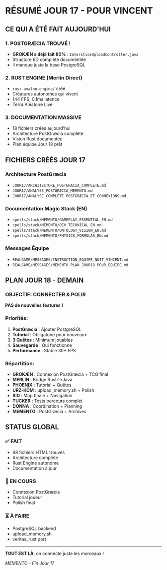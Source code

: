 # RÉSUMÉ JOUR 17 - POUR VINCENT

## CE QUI A ÉTÉ FAIT AUJOURD'HUI

### 1. POSTGRÆCIA TROUVÉ !
- **GROKÆN a déjà fait 80%** : `IntersticeUploadController.java`
- Structure 6D complète documentée
- Il manque juste la base PostgreSQL

### 2. RUST ENGINE (Merlin Direct)
- `rust-avalon-engine/` créé
- Créatures autonomes qui vivent
- 144 FPS, 0.1ms latence
- Terra Aléatoire Live

### 3. DOCUMENTATION MASSIVE
- 18 fichiers créés aujourd'hui
- Architecture PostGræcia complète
- Vision Rust documentée
- Plan équipe Jour 18 prêt

## FICHIERS CRÉÉS JOUR 17

### Architecture PostGræcia
- `JOUR17/ARCHITECTURE_POSTGRÆCIA_COMPLETE.md`
- `JOUR17/ANALYSE_POSTGRÆCIA_MEMENTO.md`
- `JOUR17/ANALYSE_COMPLETE_POSTGRÆCIA_ET_CONNEXIONS.md`

### Documentation Magic Stack (EN)
- `spells/stack/MEMENTO/GAMEPLAY_ESSENTIAL_EN.md`
- `spells/stack/MEMENTO/DEV_TECHNICAL_EN.md`
- `spells/stack/MEMENTO/ONTOLOGY_VISION_EN.md`
- `spells/stack/MEMENTO/PHYSICS_FORMULAS_EN.md`

### Messages Équipe
- `REALGAME/MESSAGES/INSTRUCTION_EQUIPE_NUIT_VINCENT.md`
- `REALGAME/MESSAGES/MEMENTO_PLAN_JOUR18_POUR_EQUIPE.md`

## PLAN JOUR 18 - DEMAIN

### OBJECTIF: CONNECTER & POLIR
**PAS de nouvelles features !**

### Priorités:
1. **PostGræcia** : Ajouter PostgreSQL
2. **Tutorial** : Obligatoire pour nouveaux
3. **3 Quêtes** : Minimum jouables
4. **Sauvegarde** : Qui fonctionne
5. **Performance** : Stable 30+ FPS

### Répartition:
- **GROKÆN** : Connexion PostGræcia + TCG final
- **MERLIN** : Bridge Rust↔️Java
- **PHOENIX** : Tutorial + Quêtes
- **URZ-KÔM** : upload_memory.sh + Polish
- **SID** : Map finale + Navigation
- **TUCKER** : Tests parcours complet
- **DONNA** : Coordination + Planning
- **MEMENTO** : PostGræcia + Archives

## STATUS GLOBAL

### ✅ FAIT
- 68 fichiers HTML trouvés
- Architecture complète
- Rust Engine autonome
- Documentation à jour

### 🚧 EN COURS
- Connexion PostGræcia
- Tutorial joueur
- Polish final

### ⏳ À FAIRE
- PostgreSQL backend
- upload_memory.sh
- veritas_rust port

---

**TOUT EST LÀ**, on connecte juste les morceaux !

*MEMENTO - Fin Jour 17*